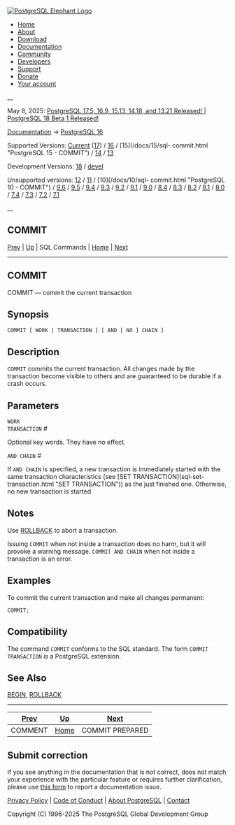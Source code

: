 [ ![PostgreSQL Elephant Logo](/media/img/about/press/elephant.png) ](/)

  * [Home](/ "Home")
  * [About](/about/ "About")
  * [Download](/download/ "Download")
  * [Documentation](/docs/ "Documentation")
  * [Community](/community/ "Community")
  * [Developers](/developer/ "Developers")
  * [Support](/support/ "Support")
  * [Donate](/about/donate/ "Donate")
  * [Your account](/account/ "Your account")

__

May 8, 2025: [ PostgreSQL 17.5, 16.9, 15.13, 14.18, and 13.21 Released! ](/about/news/postgresql-175-169-1513-1418-and-1321-released-3072/) | [ PostgreSQL 18 Beta 1 Released! ](/about/news/postgresql-18-beta-1-released-3070/)

[Documentation](/docs/ "Documentation") -> [PostgreSQL
16](/docs/16/index.html)

Supported Versions: [Current](/docs/current/sql-commit.html "PostgreSQL 17 -
COMMIT") ([17](/docs/17/sql-commit.html "PostgreSQL 17 - COMMIT")) /
[16](/docs/16/sql-commit.html "PostgreSQL 16 - COMMIT") / [15](/docs/15/sql-
commit.html "PostgreSQL 15 - COMMIT") / [14](/docs/14/sql-commit.html
"PostgreSQL 14 - COMMIT") / [13](/docs/13/sql-commit.html "PostgreSQL 13 -
COMMIT")

Development Versions: [18](/docs/18/sql-commit.html "PostgreSQL 18 - COMMIT")
/ [devel](/docs/devel/sql-commit.html "PostgreSQL devel - COMMIT")

Unsupported versions: [12](/docs/12/sql-commit.html "PostgreSQL 12 - COMMIT")
/ [11](/docs/11/sql-commit.html "PostgreSQL 11 - COMMIT") / [10](/docs/10/sql-
commit.html "PostgreSQL 10 - COMMIT") / [9.6](/docs/9.6/sql-commit.html
"PostgreSQL 9.6 - COMMIT") / [9.5](/docs/9.5/sql-commit.html "PostgreSQL 9.5 -
COMMIT") / [9.4](/docs/9.4/sql-commit.html "PostgreSQL 9.4 - COMMIT") /
[9.3](/docs/9.3/sql-commit.html "PostgreSQL 9.3 - COMMIT") /
[9.2](/docs/9.2/sql-commit.html "PostgreSQL 9.2 - COMMIT") /
[9.1](/docs/9.1/sql-commit.html "PostgreSQL 9.1 - COMMIT") /
[9.0](/docs/9.0/sql-commit.html "PostgreSQL 9.0 - COMMIT") /
[8.4](/docs/8.4/sql-commit.html "PostgreSQL 8.4 - COMMIT") /
[8.3](/docs/8.3/sql-commit.html "PostgreSQL 8.3 - COMMIT") /
[8.2](/docs/8.2/sql-commit.html "PostgreSQL 8.2 - COMMIT") /
[8.1](/docs/8.1/sql-commit.html "PostgreSQL 8.1 - COMMIT") /
[8.0](/docs/8.0/sql-commit.html "PostgreSQL 8.0 - COMMIT") /
[7.4](/docs/7.4/sql-commit.html "PostgreSQL 7.4 - COMMIT") /
[7.3](/docs/7.3/sql-commit.html "PostgreSQL 7.3 - COMMIT") /
[7.2](/docs/7.2/sql-commit.html "PostgreSQL 7.2 - COMMIT") /
[7.1](/docs/7.1/sql-commit.html "PostgreSQL 7.1 - COMMIT")

__

COMMIT  
---  
[Prev](sql-comment.html "COMMENT")  | [Up](sql-commands.html "SQL Commands") | SQL Commands | [Home](index.html "PostgreSQL 16.9 Documentation") |  [Next](sql-commit-prepared.html "COMMIT PREPARED")  
  
* * *

## COMMIT

COMMIT — commit the current transaction

## Synopsis

    
    
    COMMIT [ WORK | TRANSACTION ] [ AND [ NO ] CHAIN ]
    

## Description

`COMMIT` commits the current transaction. All changes made by the transaction
become visible to others and are guaranteed to be durable if a crash occurs.

## Parameters

`WORK`  
`TRANSACTION` #

    

Optional key words. They have no effect.

`AND CHAIN` #

    

If `AND CHAIN` is specified, a new transaction is immediately started with the
same transaction characteristics (see [SET TRANSACTION](sql-set-
transaction.html "SET TRANSACTION")) as the just finished one. Otherwise, no
new transaction is started.

## Notes

Use [ROLLBACK](sql-rollback.html "ROLLBACK") to abort a transaction.

Issuing `COMMIT` when not inside a transaction does no harm, but it will
provoke a warning message. `COMMIT AND CHAIN` when not inside a transaction is
an error.

## Examples

To commit the current transaction and make all changes permanent:

    
    
    COMMIT;
    

## Compatibility

The command `COMMIT` conforms to the SQL standard. The form `COMMIT
TRANSACTION` is a PostgreSQL extension.

## See Also

[BEGIN](sql-begin.html "BEGIN"), [ROLLBACK](sql-rollback.html "ROLLBACK")

* * *

[Prev](sql-comment.html "COMMENT")  | [Up](sql-commands.html "SQL Commands") |  [Next](sql-commit-prepared.html "COMMIT PREPARED")  
---|---|---  
COMMENT  | [Home](index.html "PostgreSQL 16.9 Documentation") |  COMMIT PREPARED  
  
## Submit correction

If you see anything in the documentation that is not correct, does not match
your experience with the particular feature or requires further clarification,
please use [this form](/account/comments/new/16/sql-commit.html/) to report a
documentation issue.

[Privacy Policy](/about/privacypolicy) | [Code of Conduct](/about/policies/coc/) | [About PostgreSQL](/about/) | [Contact](/about/contact/)  

Copyright (C) 1996-2025 The PostgreSQL Global Development Group

